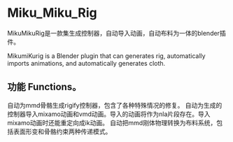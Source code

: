 # Miku_Miku_Rig
MikuMikuRig是一款集生成控制器，自动导入动画，自动布料为一体的blender插件。

MikumiKurig is a Blender plugin that can generates rig, automatically imports animations, and automatically generates cloth.

## 功能 Functions。
自动为mmd骨骼生成rigify控制器，包含了各种特殊情况的修复。
自动为生成的控制器导入mixamo动画和vmd动画。导入的动画将作为nla片段存在。导入mixamo动画时还能重定向成ik动画。
自动把mmd刚体物理转换为布料系统，包括表面形变和骨骼约束两种传递模式。
